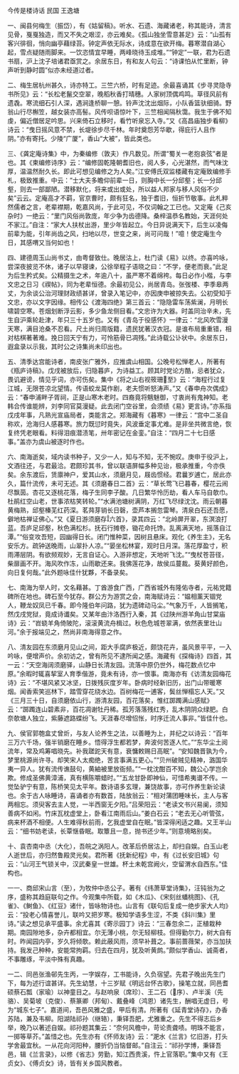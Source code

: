 <!-- { "loadSidebar": true } -->
今传是楼诗话 民国 王逸塘

一、闽县何梅生（振岱），有《姑留稿》。听水、石遗、海藏诸老，称其能诗，清言见骨，戛戛独造，而又不失之艰涩，亦云难矣。《孤山独坐雪意甚足》云：“山孤有客兴徘徊，悄向幽亭藉绿苔。钟定声依无际水，诗成意在欲开梅。暮寒潜自湖心起，雪点疑随雨脚来。一饮恣情宜早睡，两峰晓待玉成堆。”“钟定”一联，君为石遗书扇，沪上沈子培诸君亟赏之。余居东日，有和友人句云：“诗课怕从忙里断，钟声听到静时圆”似亦未经道过者。

二、梅生居杭州甚久，诗亦特工。三竺六桥，时有足迹。余最喜诵其《步寻灵隐寺书所见》云：“长松老鬣交空翠，晚稻秋香打晴穗。人家树顶偶鸡鸣。草径风前有遗毳。寒流细石引人深，遇涧逢桥聊一憩。铃声沈沈出烟际，小队香篮驮细骑。野翁山行尽槲笠，越女装亦高髻。风传呗语惊叶下，三竺相闻隔秋霭。我生于佛不知虔，偏近僧居足吟思。兴来倚石立移时，看竹听泉忘入寺。”又《高昌庙独步看柳》诗云：“曳日摇风意不禁，长堤徐步尽千林。年时奠怨芳华歇，得庇行人且作阴。”亦有寄托。少陵“广厦”，香山“大被”，皆此类也。

三、《龚定庵诗集》中，为秦编修（敦夫）作凡数见。所谓“蜀关一老抱哀弦”者是也。其《柬编修诗序》云：“编修固乾隆朝耆旧也，阅人多，心光湛然，而气味沈厚，温温然耐久长。即此可想见编修之为人矣。”江安傅氏双监楼藏有定庵致编修手札，极致推重。中云：”士大夫多瞻仰前辈一日，则胸中长一分邱壑；长一分邱壑，则去一部鄙陋。潜移默化，将来或出或处，所以益人邦家与移人风俗不少矣”云云。定庵高才不羁，官京曹时，颇有狂名，独于耆旧，恒折节敬事。此札粹然儒者之言，老辈襟期，乾嘉风尚，于此可见，不仅词翰之工已也。又定庵《己亥杂时》一绝云：“里门风俗尚敦庞，年少争为齿德降。桑梓温恭名教始，天涯何处不家江。”自注：“家大人扶杖出游，里少年皆起立。今日异说满天下，后生以凌侮前辈为能，引年尚齿之风，扫地以尽，世变之来，尚可问哉！”噫！使定庵生今日，其感喟又当何如也！

四、建德周玉山尚书丈，由粤督致仕。晚居沽上，杜门读《易》以终。亦喜吟咏，尝深夜披览不休，诸子以早寝谏，公徐举程子语晓之曰：“不学，便老而衰。”此足为后生矜式矣。公精摄生之术，年逾八十，虽严寒不着绵袴。每日必作小楷，与李文忠之日习《禊帖》，同为老辈恒德。余最初见公，尚居青岛。张弢楼、李季皋两丈，为余谈公治河理财政绩甚详，曾录入笔记中，亦因庚申被掠失去。公初受知于文忠，亦以文字因缘。相传公《渡海四绝》第三首云：“隐隐雷车荡紫澜，月明长啸碧空寒。苍烟划断浮云影，多少鱼龙侧目看。”文忠许为大器。时盖同治辛未，先生自沪乘轮赴津，年只三十五岁也。又有《青岛于役感怀》一律云：“北风吹雪漫天寒，满目沧桑不忍看。尺土尚归周版籍，遗民犹著汉衣冠。是谁布局重重错，相对枯棋著著难。挽日回天宁有力，可怜筋骨已凋残。”此诗载公讣状中。余居东日，遐盒录以示我，其时公之诗集尚未印出也。

五、清季达宫能诗者，南皮张广雅外，应推虞山相国。公晚号松惮老人，所著有《瓶庐诗稿》。戊戌被放后，归隐暮庐，为诗益工。顾其时党论方酷，忌者犹众，畏讥避谤，情见乎词，亦可伤矣。集中《将之山右视筱珊至》云：“海程行过复江城，无限苍凉北望情。传语蛟龙莫作剧，老夫惯听怒涛声。”又《春申舟次偶成》云：“春申浦畔子胥祠，正是山寒木老时。四裔竟将魑魅御，寸衷尚有鬼神知。老韩合传谁能辨，刘李同官莫漫疑。此去闭门空谷里，会须绩《易》更言诗。”亦系指戊戌年事，凡熟光宣庙局者，类能言之。郑海藏有《暮寒》一律云：“宫中二圣自称欢，沧海归人感暮寒。旅力既愆时竟失，风波垂定事尤难。是非坐共微言绝，恢复终凭老眼看。料得泪痕潜渍笔，卅年密记在金銮。”自注：“四月二十七日感事。”盖亦为虞山被逐时作也。

六、南海逝矣，域内读书种子，又少一人，知与不知，无不惋叹。庚申于役沪上，文酒往还，与君最洽。君颇珍其书，曾以联语屏幅多种见诒，极承推重，今亦佚矣。余东渡后，赁廪神户，爱其山水，须磨月见，屐齿惯经。君曩岁逋亡，居此亦久，篇什流传，未可无述。其《须磨春日二首》云：“草长莺飞已暮春，樱花云闹尽飘茵。杏花又逐桃花落，梅子生同李子酸。几日繁华怜历劫，看人车马自欹巾。杜鹃红空山老，世事浓枯笑转轮。”“水满池塘树满阴，万红飞尽绿沈沈。雨云朝暮黄梅熟，邱壑榛芜红药深。茗荈芽销长日磬，壶芦本搁忽雷琴。清泉白石还吾愿，僻地枯禅证佛心。”又《夏日游须磨存六首》，录其四云：“北岭屏开翠，东溟浪打蓝。吾庐足邱壑，秋色满松杉。抚石行摊卷，锄花命托馋。乱离满天地，摇落自江潭。”“俗变攻吾短，园幽得日长。闭门惟种菜，因树且悬床。观化《养生主》，无名安乐方。疏钟送晚雨，山翠扑人凉。”“晏坐松林宴，观时日月深。落花厚盈寸，积雨滞层阴。有欲频观妙，无言自证心。入游非想定，天地听飞沈。”“曳杖苍苔径，柴扉画不开。海风吹作冻，山雨歇还来。我佛莲花净，故侯瓜蔓裁。葵黄好颜色，向日复何哉。”此外题咏佳什犹夥，不备录矣。

七、南海为举人时，文名藉甚。丁酋游食广西，广西省城外有隆佑寺者，元祐党籍碑所在地也。碑石至今犹存。群公方为游赏之会，南海赋诗云：“媪相薰天锢党人，鞭龙奴凤已千春。即今隆伯年问路，犹为遗碑动马尘。”气象万千，人皆搁笔，然戊戌党狱，竟成诗谶矣。又某年由汴洛西行入秦，其《过陕州游羊角山甘棠庙诗》云：“岧蛲羊角倚陂陀，滚滚黄流舟楫过。秋色危城苍翠满，依然表里壮山河。”余于报端见之，然尚非南海得意之作。

八、清友园在东须磨月见山之间，距大手腐庐极近，颇饶花卉，虽风景平平，一入吟咏，便增声价。余初访之，曾有所见不逮所闻之感。海藏有《探梅诗》四首，其一云：“天空海阔须磨驿，山静日长清友园。流落中原仍世外，梅花数点忆中原。”余暇时辄喜挈室人育季偕游，竟未有诗，亦一恨事。南海亦有《访清友园梅花诗》云：“不堪风紧又冰坚，日拨残灰度岁年。卧病时经新旧历，出门山带暖寒烟。闻香索笑巡林下，踏雪穿花绕水边。百树梅花一逋客，鬓丝惮榻忘人天。”又《三月三十日，自须磨依山行，游清友园，百花落矣，惟红踯躅满山感赋》云：“踯躅连山碧素非，百花凋谢牡丹稀。孤芳落落残红秀，乱木阴阴众绿肥。白奈欹塘人独立，紫藤遮路蝶纷飞。天涯春尽增怊怅，时序迁流人事非。”皆佳什也。

九、侯官郭匏盒丈曾炘，与友人论养生之法，以善睡为上，并纪之以诗云：“百年三万六千场，强半销磨在睡乡。悟得浮生都若梦，奔波何苦逐人忙。”“东华尘土阅流年，常及鸡筹唱晓先。补我蹉跎天有意，衰慵敕赐日高眠”。“安知魏晋孰为今，梦里桃源尚许寻。却笑宋人太痴绝，苦言事满五更心。”“贝州破贼见精神，潞国华夷一异人。犹有流传谯鼓句，黄紬被里放衙频。”“一枕沈酣百不知，魏公心学岂余欺。修成圣佛黄漳浦，真有横陈嚼蜡时。”“五龙甘卧即神仙，可惜希夷谱不传。一觉坠驴宁有意，陈桥笑见太平年。数诗语多玄理，兼饶故事，亦可作养生新论读也。余于古人咏睡诗，喜诵者亦有数首，陆放翁云：“相对蒲团睡味长，主人与客两相忘。须臾客去主人觉，一半西窗无夕阳。”吕荣阳云：“老读文书兴易阑，须知善病不如闲。竹床瓦枕虚堂上，卧看江南雨后山。”姜白石云；“老去无心听管弦，病来杯酒不相便。人生难得秋前雨，乞我虚堂自在眠。”皆深得闲适之趣。又王半山云：“细书妨老读，长覃惬昏眠。取簟且一息，抛书还少年。”则意境略别矣。

十、袁杏南中丞（大化），吾皖之涡阳人。改革后侨居沽上，却扫自娱。白玉山老人逝世后，亦归然鲁殿灵光矣。君所著《抚新纪程》中，有《过长安旧城》句云：“山河王气锁关中，汉武秦皇一世雄。杯土未乾宫阙火，空留渭水自西东。”佳构也。

一一、商邱宋山言（至），为牧仲中丞公子。著有《纬萧草堂诗集》，汪钝翁为之序，盛称其趋庭联句之作。今观集中所载，如《木瓜》、《宋刻丝蟠桃图》、《孔雀》、《鲥鱼》、《红豆》诸什，皆咏物诗也。山言有《联句后复成一绝步家大人均》云：“投老心情喜誉儿，联吟又把岁寒。极知学语多生涩，不类《斜川集》里诗。”读之想见承平盛事。余尤喜其《寄示园丁》诗云：“三春忽余二，正植栽种期。南园隙地多，杂卉都相宜。尔无薄小桃，尔无轻柳枝。但得勤尔力，树大自有时。昨闻园内亭，岁久将倾欹。赖此蔽风雨，须早补葺之。事前蔷薇架，亦当加扶持。我发己种种，安能常拘羁。归去在四月，犹及听黄鹧。”颇似学香山、诚斋者，不事雕琢，平淡中殊有真趣。

一二、同邑张渔邨先生丙，一字娱存，工书能诗，久负宿望。先君子晚出先生门下，每为述行谊甚详。先生幼慧，十三岁赋《明远台怀古歌》，操笔立就，同邑耆硕蔡石瓢（家瑜）以神童目之。与赵响泉（席珍）、王二石（序）、卢半溪（先骆）、吴菊坡（克俊）、蔡篆卿（邦甸）、戴叠峰（鸿恩）诸先生，酬唱无虚日，号为“城东七子”。嘉道间，吾邑风雅之盛，甲后有清。所著有《延青堂诗存》，办香苏陆，兼及韦柳。阳湖陆祁孙（继辂），秉铎吾肥，尤雅重之。先生不得志后乡举，晚乃以著述自娱。祁孙题其集云：“奈何风檐中，苛论责聋啧。明珠不能言，一掷等草芥。”盖惜之也。先生亦有《怀师友诗》云：“淝水《兰言》忆旧游，打头学舍最宜秋。一从花向河阳种，腰折仍当恼督邮。”自注云：“祁孙学博，秉铎吾邑，辑《兰言录》，以修《省志》劳勤，知江西贵溪，忤上官落职。”集中又有《王贞女》、《傅贞女》诗，皆有关乡国风教者。

